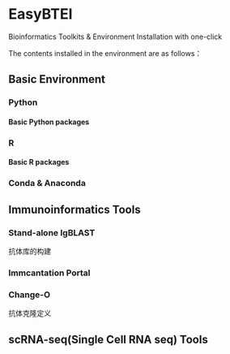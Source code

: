 # EasyBTEI
Bioinformatics Toolkits &amp; Environment Installation with one-click

The contents installed in the environment are as follows：

## Basic Environment
### Python
#### Basic Python packages
### R
#### Basic R packages
### Conda & Anaconda

## Immunoinformatics Tools
### Stand-alone IgBLAST
抗体库的构建
### Immcantation Portal
### Change-O
抗体克隆定义

## scRNA-seq(Single Cell RNA seq) Tools
